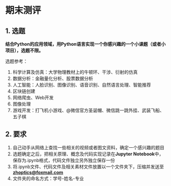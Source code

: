 # 期末测评	

## 1. 选题 

**结合Python的应用领域，用Python语言实现一个你感兴趣的一个小课题（或者小项目），选题不限。**

选题参考：
1. 科学计算及仿真：大学物理教材上的牛顿环、干涉、衍射的仿真
2. 数据分析：金融量化分析、股票数据分析
3. 人工智能：人脸识别、图像识别、语音识别、自然语言处理、智能推荐
4. 区块链创建
5. 网络爬虫、Web开发
6. 图像处理
7. 游戏开发：打飞机小游戏、@微信官方圣诞帽、微信跳一跳外挂、武装飞船、五子棋

## 2. 要求

1. 自己动手从网络上查找一些相关的视频或者图文资料，确定一个感兴趣的题目
2. 选题确定之后，把相关原理、概念及代码实现记录在**Jupyter Notebook**中，保存为.ipynb格式，代码文件独立另外独立保存一份
3. 将.ipynb文件、代码文件及相关素材文件放置以一个文件夹下，压缩并发送至**zhoptics@foxmail.com**
4. 文件夹的命名方式：学号-姓名-专业



